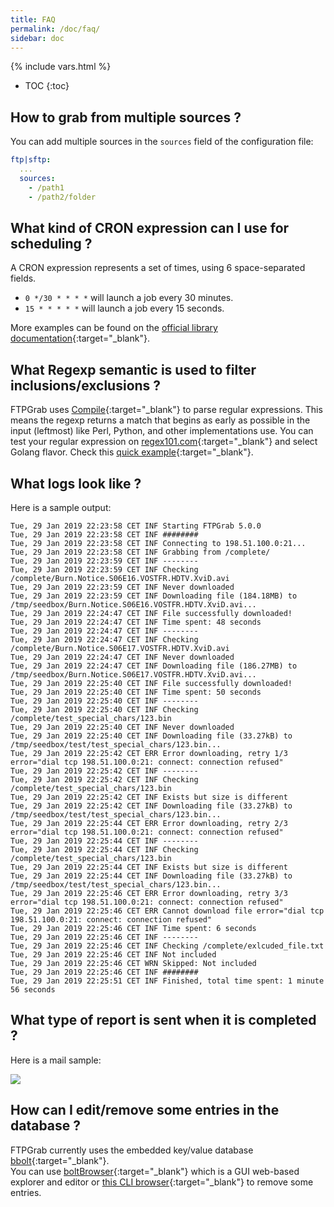 ```yaml
---
title: FAQ
permalink: /doc/faq/
sidebar: doc
---
```

{% include vars.html %}

* TOC
{:toc}

## How to grab from multiple sources ?

You can add multiple sources in the `sources` field of the configuration file:

```yml
ftp|sftp:
  ...
  sources:
    - /path1
    - /path2/folder
```

## What kind of CRON expression can I use for scheduling ?

A CRON expression represents a set of times, using 6 space-separated fields.

* `0 */30 * * * *` will launch a job every 30 minutes.
* `15 * * * * *` will launch a job every 15 seconds.

More examples can be found on the [official library documentation](https://godoc.org/github.com/crazy-max/cron#hdr-CRON_Expression_Format){:target="_blank"}.

## What Regexp semantic is used to filter inclusions/exclusions ?

FTPGrab uses [Compile](https://golang.org/pkg/regexp/#Compile){:target="_blank"} to parse regular expressions. This means the regexp returns a match that begins as early as possible in the input (leftmost) like Perl, Python, and other implementations use. You can test your regular expression on [regex101.com](https://regex101.com/){:target="_blank"} and select Golang flavor. Check this [quick example](https://regex101.com/r/jITi0D/1){:target="_blank"}.

## What logs look like ?

Here is a sample output:

```text
Tue, 29 Jan 2019 22:23:58 CET INF Starting FTPGrab 5.0.0
Tue, 29 Jan 2019 22:23:58 CET INF ########
Tue, 29 Jan 2019 22:23:58 CET INF Connecting to 198.51.100.0:21...
Tue, 29 Jan 2019 22:23:58 CET INF Grabbing from /complete/
Tue, 29 Jan 2019 22:23:59 CET INF --------
Tue, 29 Jan 2019 22:23:59 CET INF Checking /complete/Burn.Notice.S06E16.VOSTFR.HDTV.XviD.avi
Tue, 29 Jan 2019 22:23:59 CET INF Never downloaded
Tue, 29 Jan 2019 22:23:59 CET INF Downloading file (184.18MB) to /tmp/seedbox/Burn.Notice.S06E16.VOSTFR.HDTV.XviD.avi...
Tue, 29 Jan 2019 22:24:47 CET INF File successfully downloaded!
Tue, 29 Jan 2019 22:24:47 CET INF Time spent: 48 seconds
Tue, 29 Jan 2019 22:24:47 CET INF --------
Tue, 29 Jan 2019 22:24:47 CET INF Checking /complete/Burn.Notice.S06E17.VOSTFR.HDTV.XviD.avi
Tue, 29 Jan 2019 22:24:47 CET INF Never downloaded
Tue, 29 Jan 2019 22:24:47 CET INF Downloading file (186.27MB) to /tmp/seedbox/Burn.Notice.S06E17.VOSTFR.HDTV.XviD.avi...
Tue, 29 Jan 2019 22:25:40 CET INF File successfully downloaded!
Tue, 29 Jan 2019 22:25:40 CET INF Time spent: 50 seconds
Tue, 29 Jan 2019 22:25:40 CET INF --------
Tue, 29 Jan 2019 22:25:40 CET INF Checking /complete/test_special_chars/123.bin
Tue, 29 Jan 2019 22:25:40 CET INF Never downloaded
Tue, 29 Jan 2019 22:25:40 CET INF Downloading file (33.27kB) to /tmp/seedbox/test/test_special_chars/123.bin...
Tue, 29 Jan 2019 22:25:42 CET ERR Error downloading, retry 1/3 error="dial tcp 198.51.100.0:21: connect: connection refused"
Tue, 29 Jan 2019 22:25:42 CET INF --------
Tue, 29 Jan 2019 22:25:42 CET INF Checking /complete/test_special_chars/123.bin
Tue, 29 Jan 2019 22:25:42 CET INF Exists but size is different
Tue, 29 Jan 2019 22:25:42 CET INF Downloading file (33.27kB) to /tmp/seedbox/test/test_special_chars/123.bin...
Tue, 29 Jan 2019 22:25:44 CET ERR Error downloading, retry 2/3 error="dial tcp 198.51.100.0:21: connect: connection refused"
Tue, 29 Jan 2019 22:25:44 CET INF --------
Tue, 29 Jan 2019 22:25:44 CET INF Checking /complete/test_special_chars/123.bin
Tue, 29 Jan 2019 22:25:44 CET INF Exists but size is different
Tue, 29 Jan 2019 22:25:44 CET INF Downloading file (33.27kB) to /tmp/seedbox/test/test_special_chars/123.bin...
Tue, 29 Jan 2019 22:25:46 CET ERR Error downloading, retry 3/3 error="dial tcp 198.51.100.0:21: connect: connection refused"
Tue, 29 Jan 2019 22:25:46 CET ERR Cannot download file error="dial tcp 198.51.100.0:21: connect: connection refused"
Tue, 29 Jan 2019 22:25:46 CET INF Time spent: 6 seconds
Tue, 29 Jan 2019 22:25:46 CET INF --------
Tue, 29 Jan 2019 22:25:46 CET INF Checking /complete/exlcuded_file.txt
Tue, 29 Jan 2019 22:25:46 CET INF Not included
Tue, 29 Jan 2019 22:25:46 CET WRN Skipped: Not included
Tue, 29 Jan 2019 22:25:46 CET INF ########
Tue, 29 Jan 2019 22:25:51 CET INF Finished, total time spent: 1 minute 56 seconds
```

## What type of report is sent when it is completed ?

Here is a mail sample:

![](/img/faq/ftpgrab-report-email.png)

## How can I edit/remove some entries in the database ?

FTPGrab currently uses the embedded key/value database [bbolt](https://github.com/etcd-io/bbolt){:target="_blank"}.<br />
You can use [boltBrowser](https://github.com/ShoshinNikita/boltBrowser){:target="_blank"} which is a GUI web-based explorer and editor or [this CLI browser](https://github.com/br0xen/boltbrowser){:target="_blank"} to remove some entries.
